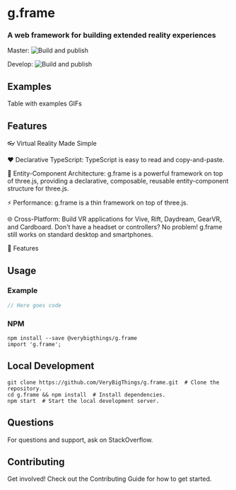 # g.frame

### A web framework for building extended reality experiences
Master: ![Build and publish](https://github.com/VeryBigThings/g.frame/workflows/Build%20and%20publish/badge.svg?branch=master)

Develop: ![Build and publish](https://github.com/VeryBigThings/g.frame/workflows/Build%20and%20publish/badge.svg?branch=develop)
## Examples

Table with examples GIFs

## Features

👓 Virtual Reality Made Simple

❤️ Declarative TypeScript: TypeScript is easy to read and copy-and-paste.

🔌 Entity-Component Architecture: g.frame is a powerful framework on top of three.js, providing a declarative, composable, reusable entity-component structure for three.js.

⚡️ Performance: g.frame is a thin framework on top of three.js.

🌐 Cross-Platform: Build VR applications for Vive, Rift, Daydream, GearVR, and Cardboard. Don't have a headset or controllers? No problem! g.frame still works on standard desktop and smartphones.

🏃 Features

## Usage

### Example
```typescript
// Here goes code
```
### NPM
```$xslt
npm install --save @verybigthings/g.frame
import 'g.frame'; 
```

## Local Development
```$xslt
git clone https://github.com/VeryBigThings/g.frame.git  # Clone the repository.
cd g.frame && npm install  # Install dependencies.
npm start  # Start the local development server.
```

## Questions
For questions and support, ask on StackOverflow.

## Contributing
Get involved! Check out the Contributing Guide for how to get started.
